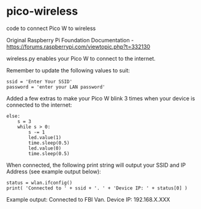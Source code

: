 # pico-wireless
code to connect Pico W to wireless 

Original Raspberry Pi Foundation Documentation - https://forums.raspberrypi.com/viewtopic.php?t=332130

wireless.py enables your Pico W to connect to the internet.  

Remember to update the following values to suit:

    ssid = 'Enter Your SSID'
    password = 'enter your LAN password'
    
    
Added a few extras to make your Pico W blink 3 times when your device is connected to the internet: 

    else:
        s = 3
        while s > 0:
            s -= 1
            led.value(1)
            time.sleep(0.5)
            led.value(0)
            time.sleep(0.5)


When connected, the following print string will output your SSID and IP Address (see example output below): 

    status = wlan.ifconfig()
    print( 'Connected to ' + ssid + '. ' + 'Device IP: ' + status[0] )
    
Example output: Connected to FBI Van. Device IP: 192.168.X.XXX



    
